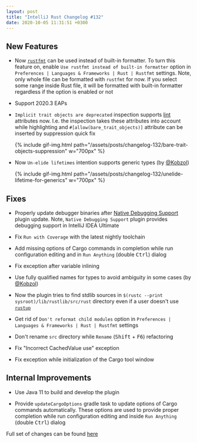 ```yaml
---
layout: post
title: "IntelliJ Rust Changelog #132"
date: 2020-10-05 11:31:51 +0300
---
```



## New Features

<!-- https://github.com/intellij-rust/intellij-rust/pull/5704 -->
* Now [`rustfmt`](https://github.com/rust-lang/rustfmt) can be used instead of built-in formatter.
To turn this feature on, enable `Use rustfmt instead of built-in formatter` option in `Preferences | Languages & Frameworks | Rust | Rustfmt` settings.
Note, only whole file can be formatted with `rustfmt` for now.
If you select some range inside Rust file,
it will be formatted with built-in formatter regardless if the option is enabled or not

<!-- https://github.com/intellij-rust/intellij-rust/pull/6152 -->
* Support 2020.3 EAPs

<!-- https://github.com/intellij-rust/intellij-rust/pull/6167 -->
* `Implicit trait objects are deprecated` inspection supports [lint](https://doc.rust-lang.org/rustc/lints/levels.html) attributes now.
I.e. the inspection takes these attributes into account while highlighting and
`#[allow(bare_trait_objects)]` attribute can be inserted by suppression quick fix

    {% include gif-img.html path="/assets/posts/changelog-132/bare-trait-objects-suppression" w="700px" %}

<!-- https://github.com/intellij-rust/intellij-rust/pull/3829 -->
* Now `Un-elide lifetimes` intention supports generic types (by [@Kobzol])

    {% include gif-img.html path="/assets/posts/changelog-132/unelide-lifetime-for-generics" w="700px" %}

## Fixes

<!-- https://github.com/intellij-rust/intellij-rust/pull/6113 -->
* Properly update debugger binaries after [Native Debugging Support](https://plugins.jetbrains.com/plugin/12775-native-debugging-support) plugin update.
Note, `Native Debugging Support` plugin provides debugging support in IntelliJ IDEA Ultimate

<!-- https://github.com/intellij-rust/intellij-rust/pull/6170 -->
* Fix `Run with Coverage` with the latest nightly toolchain

<!-- https://github.com/intellij-rust/intellij-rust/pull/6071 -->
* Add missing options of Cargo commands in completion while run configuration editing and in `Run Anything` (double <kbd>Ctrl</kbd>) dialog

<!-- https://github.com/intellij-rust/intellij-rust/pull/6126 -->
* Fix exception after variable inlining

<!-- https://github.com/intellij-rust/intellij-rust/pull/5456 -->
* Use fully qualified names for types to avoid ambiguity in some cases (by [@Kobzol])

<!-- https://github.com/intellij-rust/intellij-rust/pull/6156 -->
* Now the plugin tries to find stdlib sources in `$(rustc --print sysroot)/lib/rustlib/src/rust` directory even if a user doesn't use [`rustup`](https://rustup.rs/)

<!-- https://github.com/intellij-rust/intellij-rust/pull/6122 -->
* Get rid of `Don't reformat child modules` option in `Preferences | Languages & Frameworks | Rust | Rustfmt` settings

<!-- https://github.com/intellij-rust/intellij-rust/pull/6118 -->
* Don't rename `src` directory while `Rename` (<kbd>Shift</kbd> + <kbd>F6</kbd>) refactoring

<!-- https://github.com/intellij-rust/intellij-rust/pull/6127 -->
* Fix "Incorrect CachedValue use" exception

<!-- https://github.com/intellij-rust/intellij-rust/pull/6125 -->
* Fix exception while initialization of the Cargo tool window

## Internal Improvements

<!-- https://github.com/intellij-rust/intellij-rust/pull/6153 -->
* Use Java 11 to build and develop the plugin

<!-- https://github.com/intellij-rust/intellij-rust/pull/6071 -->
* Provide `updateCargoOptions` gradle task to update options of Cargo commands automatically.
These options are used to provide proper completion while run configuration editing and inside `Run Anything` (double <kbd>Ctrl</kbd>) dialog

Full set of changes can be found [here](https://github.com/intellij-rust/intellij-rust/milestone/40?closed=1)

[@Kobzol]: https://github.com/Kobzol
